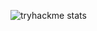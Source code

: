 ![tryhackme stats](https://raw.githubusercontent.com/Harry1053/Harry1053/master/assets/thm_propic.png)
